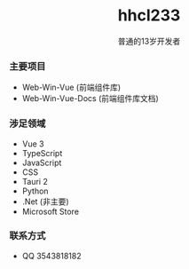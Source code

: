 <h1 align="center">hhcl233</h1>

<p align="center">
  普通的13岁开发者
</p>

### 主要项目
- Web-Win-Vue (前端组件库)
- Web-Win-Vue-Docs (前端组件库文档)

### 涉足领域
- Vue 3
- TypeScript
- JavaScript
- CSS
- Tauri 2
- Python
- .Net (非主要)
- Microsoft Store
### 联系方式
- QQ 3543818182
